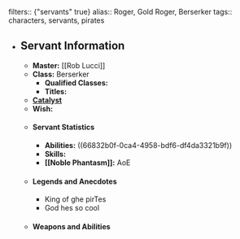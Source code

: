 filters:: {"servants" true}
alias:: Roger, Gold Roger, Berserker
tags:: characters, servants, pirates

- ## Servant Information
	- **Master:** [[Rob Lucci]]
	- **Class:** Berserker
		- **Qualified Classes:**
		- **Titles:**
	- **[Catalyst]([[Catalysts]])**
	- **Wish:**
	- #### Servant Statistics
		- **Abilities:** ((66832b0f-0ca4-4958-bdf6-df4da3321b9f))
		- **Skills:**
		- **[[Noble Phantasm]]:** AoE
	- #### Legends and Anecdotes
		- King of ghe pirTes
		- God hes so cool
	- #### Weapons and Abilities